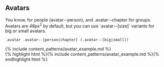 <div class="line-gutters">
	<h2>Avatars</h2>
	<p>
		You know, for people (avatar--person), and .avatar--chapter for groups.<br />
		Avatars are 48px<sup>2</sup> by default, but you can use `avatar--[size]` variants for big or small avatars.
	</p>
	<p><code>.avatar .avatar--[person|chapter] (.avatar--[big|small])</code></p>
	<div class="doc-content">
		{% include content_patterns/avatar_example.md %}
	</div>
	{% highlight html %}{% include content_patterns/avatar_example.md %}{% endhighlight html %}
</div>
